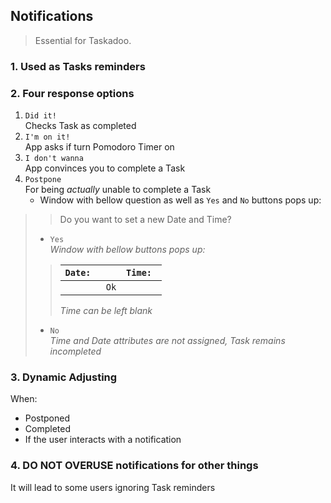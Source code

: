 ## Notifications

> Essential for Taskadoo.

### 1. Used as Tasks reminders 

### 2. Four response options
   1. `Did it!`\
   Checks Task as completed
   2. `I'm on it!`\
   App asks if turn Pomodoro Timer on
   3. `I don't wanna`\
   App convinces you to complete a Task
   4. `Postpone`\
   For being *actually* unable to complete a Task
      - Window with bellow question as well as `Yes` and `No` buttons pops up:
>   > Do you want to set a new Date and Time?
>
>    - `Yes`\
>    *Window with bellow buttons pops up:*
>> |`Date: `|    |`Time: `           |
>> |--------|----|-------------------|
>> |        |`Ok`|                   |
>>
>> *Time can be left blank*
>
>    - `No`\
>*Time and Date attributes are not assigned, Task remains incompleted*

### 3. Dynamic Adjusting
When: 
   - Postponed 
   - Completed
   - If the user interacts with a notification 

### 4. **DO NOT OVERUSE** notifications for other things
It will lead to some users ignoring Task reminders


